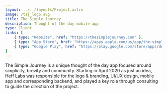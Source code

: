 ```yaml
---
layout: ../../layouts/Project.astro
image: /tsj_logo.svg
title: The Simple Journey
description: Thought of the day mobile app
type: Client
links: [
	{ type: "Website", href: "https://thesimplejourney.com" },
	{ type: "App Store", href: "https://apps.apple.com/us/app/the-simple-journey/id1597590456" },
	{ type: "Google Play", href: "https://play.google.com/store/apps/details?id=com.thesimplejourney.simplejourney" },
]
---
```


The Simple Journey is a unique thought of the day app focused around
simplicity, brevity and community. Starting in April 2020 as just an idea,
Heff Labs was responsible for the logo & branding, UI/UX design, mobile app
and corresponding backend, and played a key role through consulting to guide the direction
of the project.
